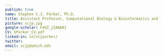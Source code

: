 ```yaml
---
publish: true
name: Stephen C.J. Parker, Ph.D.
title: Assistant Professor, Computational Biology & Bioinformatics and Human Genetics
picture: scjp.jpg
google-scholar: F4UZ_jIAAAAJ
CV: SParker_CV.pdf
linked-in: in/scjparker/
twitter: 
email: scjp@umich.edu
---
```

